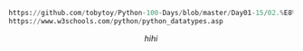 <script src="https://cdn.mathjax.org/mathjax/latest/MathJax.js?config=TeX-AMS-MML_HTMLorMML" type="text/javascript"></script>
<script type="text/x-mathjax-config">
MathJax.Hub.Config({
    tex2jax: {
    inlineMath: [ ["$","$"], ["\(","\)"] ],
    processEscapes: true
    }
});
</script>



```python 
https://github.com/tobytoy/Python-100-Days/blob/master/Day01-15/02.%E8%AF%AD%E8%A8%80%E5%85%83%E7%B4%A0.md
https://www.w3schools.com/python/python_datatypes.asp


```


$$
hihi
$$
